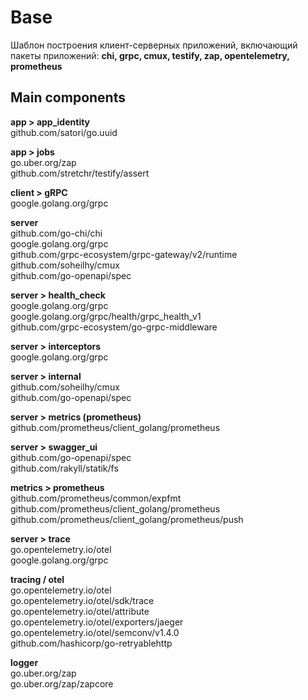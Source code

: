 # Base

Шаблон построения клиент-серверных приложений, включающий пакеты приложений:
**chi, grpc, cmux, testify, zap, opentelemetry, prometheus**

## Main components

**app > app_identity**  
github.com/satori/go.uuid  


**app > jobs**  
go.uber.org/zap  
github.com/stretchr/testify/assert  


**client > gRPC**  
google.golang.org/grpc  


**server**  
github.com/go-chi/chi  
google.golang.org/grpc  
github.com/grpc-ecosystem/grpc-gateway/v2/runtime  
github.com/soheilhy/cmux  
github.com/go-openapi/spec  


**server > health_check**  
google.golang.org/grpc  
google.golang.org/grpc/health/grpc_health_v1  
github.com/grpc-ecosystem/go-grpc-middleware  


**server > interceptors**  
google.golang.org/grpc  


**server > internal**  
github.com/soheilhy/cmux  
github.com/go-openapi/spec  


**server > metrics (prometheus)**  
github.com/prometheus/client_golang/prometheus  


**server > swagger_ui**  
github.com/go-openapi/spec  
github.com/rakyll/statik/fs  


**metrics > prometheus**  
github.com/prometheus/common/expfmt  
github.com/prometheus/client_golang/prometheus  
github.com/prometheus/client_golang/prometheus/push  


**server > trace**  
go.opentelemetry.io/otel  
google.golang.org/grpc  


**tracing / otel**  
go.opentelemetry.io/otel  
go.opentelemetry.io/otel/sdk/trace  
go.opentelemetry.io/otel/attribute  
go.opentelemetry.io/otel/exporters/jaeger  
go.opentelemetry.io/otel/semconv/v1.4.0  
github.com/hashicorp/go-retryablehttp  


**logger**  
go.uber.org/zap  
go.uber.org/zap/zapcore  
